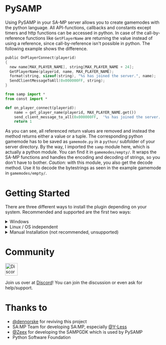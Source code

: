 # PySAMP
Using PySAMP in your SA-MP server allows you to create gamemodes with the python language. All API-functions, callbacks and constants except timers and http functions can be accessed in python. 
In case of the call-by-reference functions like ```GetPlayerName``` are returning the value instead of using a reference, since call-by-reference isn't possible in python.
The following example shows the difference.

```C
public OnPlayerConnect(playerid)
{
  new name[MAX_PLAYER_NAME], string[MAX_PLAYER_NAME + 24];
  GetPlayerName(playerid, name, MAX_PLAYER_NAME);
  format(string, sizeof(string), "%s has joined the server.", name);
  SendClientMessageToAll(0x000000FF, string);
}
```

```python
from samp import *
from const import *

def on_player_connect(playerid):
    name = get_player_name(playerid, MAX_PLAYER_NAME.get())
    send_client_message_to_all(0x000000FF,  '%s has joined the server.'.format(name))
    return 1
```

As you can see, all referenced return values are removed and instead the method returns either a value or a tuple.
The corresponding python gamemode has to be saved as `gamemode.py` in a `python/` subfolder of your server directory.
By the way, I imported the `samp` module here, which is actually a python module. You can find it in `gamemodes/empty/`.
It wraps the SA-MP functions and handles the encoding and decoding of strings, so you don't have to bother.
*Caution:* with this module, you also get the decode method. Use it to decode the bytestrings as seen in the example gamemode in `gamemodes/empty/`.


# Getting Started

There are three different ways to install the plugin depending on your system. Recommended and supported are the first two ways:

<details>
  <summary>Windows<br></summary>

  <hr>
  Using PySAMP on a Windows machine is fairly easy.
  Just set your server up and copy the `pysamp-launcher.bat` from the current release to the server directory and start it. It automatically checks all preconditions and downloads an embedded python interpreter automatically. It then sets up the environment path and starts the server itself. It should be then used as a launcher-script to start the server; so use it to start your server as of now.
  <hr>
</details>

<details>
  <summary>Linux / OS independent<br></summary>

  <hr>
  
## Run using docker
### Requirements
- Docker 20.10.0 or greater. Previous versions may work, but they are not tested. Read more [here](https://docs.docker.com/engine/install/) how to install docker on your specific Linux Distribution
- Your user needs to be added to the docker group

### How to get started?
With our docker setup, you can run your entire SA-MP server inside a docker container. Under `/server` you will find a 0.3.7 server root folder as you would recognise it. Our docker setup builds the container, generates the PySAMP runtime / plugin, and afterwards uses the `server` directory to start up a SA-MP server for you.


1. If you haven't already, please clone the latest main branch of the [repository](https://github.com/habecker/PySAMP/tree/main).  You can clone the repository to your server using `git clone https://github.com/habecker/PySAMP.git`
2. Proceed to the `/docker` folder inside the repo, here you can find the docker-related files. Inspect the files if you need to know what they do in detail.
3. Next up, let us make the bash-scripts executable by running `chmod +x *.sh` inside the `/docker` folder.
4. From the same folder (`/docker`), run the SA-MP server located in `/server` by running `./server.sh`, and gently wait for the process to complete. This will build the docker container and start your server.

### Default actions and notes
- If there are no existing `/server` directory, it will be created. SA-MP server version 0.3.7-R3  will be downloaded and installed.
- If there are no gamemode in `/server/gamemodes` called `empty.amx`, the docker container will then put that there to get the server started. If you have defined a different gamemode in `/server/server.cfg`, this file will not be loaded.
- If there is no filterscript in `/server/filterscripts` called `empty.amx`, the docker container will put that there when the server starts. If you have defined other filterscripts in `/server/server.cfg`, this file will not be loaded.
- The [Crashdetect](https://github.com/Zeex/samp-plugin-crashdetect) plugin is added automatically, unless it already exists.
- Server starts at port 7777 and it is exposed at port 7777. If you change the port in the `/server/server.cfg`, you will also need to change the docker arguments in `/docker/server.sh`. For example, if you want to run on port 8888, the last line should contain `-p 8888:8888 -p 8888:8888/udp` instead of `-p 7777:7777 -p 7777:7777/udp`.

  <hr>
</details>

<details>
  <summary>Manual Installation (not recommended, unsupported)<br></summary>
  <hr>
 
  1. Install Python 3.8.6 (32 bit Version is <b>required</b>)
  1. Copy the PySAMP.so to the plugins directory of your server
  1. create a python directory on your server
  1. copy gamemode.py, samp.py and const.py to the directory (samp.py and const.py are also needed to be copied on any update!)
  <hr>
</details>

# Community
<img src="https://pics.ducky.rocks/images/2019/12/10/imaged9f253a7387d8393.th.png" alt="Discord Logo" width="40"/> 

Join us over at [Discord](https://discord.gg/puw5VeQtbx)! You can join the discussion or even ask for help/support.

# Thanks to
- [@dennorske](https://github.com/dennorske) for reviving this project
- SA:MP Team for developing SA:MP, especially [@Y-Less](https://github.com/Y-Less)
- [@Zeex](https://github.com/Zeex) for developing the SAMPGDK which is used by PySAMP
- Python Software Foundation
